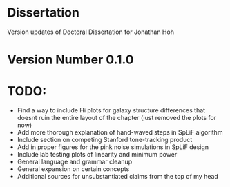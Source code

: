 # Dissertation
Version updates of Doctoral Dissertation for Jonathan Hoh

# Version Number 0.1.0
# TODO:
- Find a way to include Hi plots for galaxy structure differences that doesnt ruin the entire layout of the chapter (just removed the plots for now)
- Add more thorough explanation of hand-waved steps in SpLiF algorithm
- Include section on competing Stanford tone-tracking product
- Add in proper figures for the pink noise simulations in SpLiF design
- Include lab testing plots of linearity and minimum power
- General language and grammar cleanup
- General expansion on certain concepts
- Additional sources for unsubstantiated claims from the top of my head
